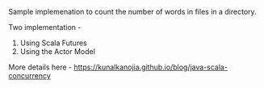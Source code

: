 
Sample implemenation to count the number of words in files in a directory.

Two implementation - 
1. Using Scala Futures
2. Using the Actor Model

More details here - https://kunalkanojia.github.io/blog/java-scala-concurrency
